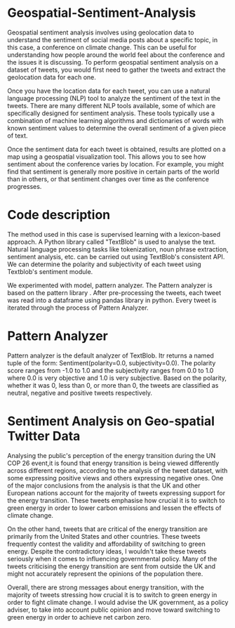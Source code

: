 # Geospatial-Sentiment-Analysis

Geospatial sentiment analysis involves using geolocation data to understand the sentiment of social media posts about a specific topic, in this case, a conference on climate change. This can be useful for understanding how people around the world feel about the conference and the issues it is discussing. To perform geospatial sentiment analysis on a dataset of tweets, you would first need to gather the tweets and extract the geolocation data for each one.

Once you have the location data for each tweet, you can use a natural language processing (NLP) tool to analyze the sentiment of the text in the tweets. There are many different NLP tools available, some of which are specifically designed for sentiment analysis. These tools typically use a combination of machine learning algorithms and dictionaries of words with known sentiment values to determine the overall sentiment of a given piece of text.

Once the sentiment data for each tweet is obtained, results are plotted on a map using a geospatial visualization tool. This allows you to see how sentiment about the conference varies by location. For example, you might find that sentiment is generally more positive in certain parts of the world than in others, or that sentiment changes over time as the conference progresses.

# Code description 

The method used in this case is supervised learning with a lexicon-based approach. A Python library called "TextBlob" is used to analyse the text. Natural language processing tasks like tokenization, noun phrase extraction, sentiment analysis, etc. can be carried out using TextBlob's consistent API. We can determine the polarity and subjectivity of each tweet using Textblob's sentiment module.

We experimented with model, pattern analyzer. The Pattern analyzer is based on the pattern library . After pre-processing the tweets, each tweet was read into a dataframe using pandas library in python. Every tweet is iterated through the process of Pattern Analyzer.

# Pattern Analyzer

Pattern analyzer is the default analyzer of TextBlob. Itr returns a named tuple of the form: Sentiment(polarity=0.0, subjectivity=0.0). The polarity score ranges from -1.0 to 1.0 and the subjectivity ranges from 0.0 to 1.0 where 0.0 is very objective and 1.0 is very subjective. Based on the polarity, whether it was 0, less than 0, or more than 0, the tweets are classified as neutral, negative and positive tweets respectively.

# Sentiment Analysis on Geo-spatial Twitter Data

Analysing the public's perception of the energy transition during the UN COP 26 event,it is found that energy transition is being viewed differently across different regions, according to the analysis of the tweet dataset, with some expressing positive views and others expressing negative ones. One of the major conclusions from the analysis is that the UK and other European nations account for the majority of tweets expressing support for the energy transition. These tweets emphasise how crucial it is to switch to green energy in order to lower carbon emissions and lessen the effects of climate change.

On the other hand, tweets that are critical of the energy transition are primarily from the United States and other countries. These tweets frequently contest the validity and affordability of switching to green energy. Despite the contradictory ideas, I wouldn't take these tweets seriously when it comes to influencing governmental policy. Many of the tweets criticising the energy transition are sent from outside the UK and might not accurately represent the opinions of the population there.

Overall, there are strong messages about energy transition, with the majority of tweets stressing how crucial it is to switch to green energy in order to fight climate change. I would advise the UK government, as a policy adviser, to take into account public opinion and move toward switching to green energy in order to achieve net carbon zero.

